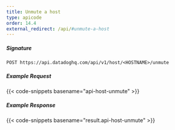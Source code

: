 ```yaml
---
title: Unmute a host
type: apicode
order: 14.4
external_redirect: /api/#unmute-a-host
---
```


##### Signature
`POST https://api.datadoghq.com/api/v1/host/<HOSTNAME>/unmute`
##### Example Request
{{< code-snippets basename="api-host-unmute" >}}
##### Example Response
{{< code-snippets basename="result.api-host-unmute" >}}
